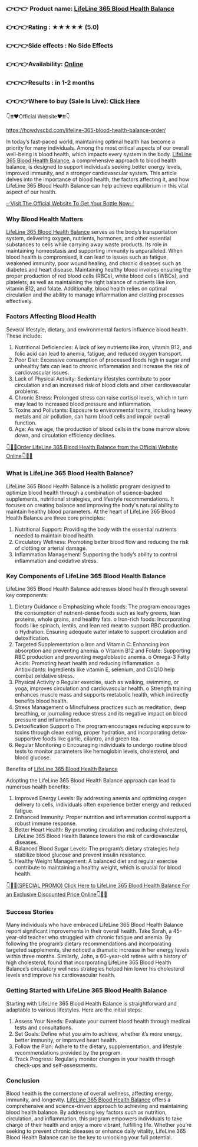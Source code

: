 
### 👉👉👉 Product name: [LifeLine 365 Blood Health Balance](https://howdyscbd.com/lifeline-365-blood-health-balance-order/)

### 👉👉👉Rating : ★★★★★ (5.0)	

### 👉👉👉Side effects : No Side Effects

### 👉👉👉Availability: [Online](https://howdyscbd.com/lifeline-365-blood-health-balance-order/)

### 👉👉👉Results : in 1-2 months

### 👉👉👉Where to buy (Sale Is Live): [Click Here ](https://howdyscbd.com/lifeline-365-blood-health-balance-order/)


👇❗❗❤️Official Website❤️❗❗👇

https://howdyscbd.com/lifeline-365-blood-health-balance-order/

In today’s fast-paced world, maintaining optimal health has become a priority for many individuals. Among the most critical aspects of our overall well-being is blood health, which impacts every system in the body. [LifeLine 365 Blood Health Balance](https://howdyscbd.com/lifeline-365-blood-health-balance-order/), a comprehensive approach to blood health balance, is designed to support individuals seeking better energy levels, improved immunity, and a stronger cardiovascular system. This article delves into the importance of blood health, the factors affecting it, and how LifeLine 365 Blood Health Balance can help achieve equilibrium in this vital aspect of our health.

[✅Visit The Official Website To Get Your Bottle Now✅](https://howdyscbd.com/lifeline-365-blood-health-balance-order/)


### Why Blood Health Matters

[LifeLine 365 Blood Health Balance](https://howdyscbd.com/lifeline-365-blood-health-balance-order/)  serves as the body’s transportation system, delivering oxygen, nutrients, hormones, and other essential substances to cells while carrying away waste products. Its role in maintaining homeostasis and supporting immunity is unparalleled. When blood health is compromised, it can lead to issues such as fatigue, weakened immunity, poor wound healing, and chronic diseases such as diabetes and heart disease.
Maintaining healthy blood involves ensuring the proper production of red blood cells (RBCs), white blood cells (WBCs), and platelets, as well as maintaining the right balance of nutrients like iron, vitamin B12, and folate. Additionally, blood health relies on optimal circulation and the ability to manage inflammation and clotting processes effectively.

### Factors Affecting Blood Health

Several lifestyle, dietary, and environmental factors influence blood health. These include:
1.	Nutritional Deficiencies: A lack of key nutrients like iron, vitamin B12, and folic acid can lead to anemia, fatigue, and reduced oxygen transport.
2.	Poor Diet: Excessive consumption of processed foods high in sugar and unhealthy fats can lead to chronic inflammation and increase the risk of cardiovascular issues.
3.	Lack of Physical Activity: Sedentary lifestyles contribute to poor circulation and an increased risk of blood clots and other cardiovascular problems.
4.	Chronic Stress: Prolonged stress can raise cortisol levels, which in turn may lead to increased blood pressure and inflammation.
5.	Toxins and Pollutants: Exposure to environmental toxins, including heavy metals and air pollution, can harm blood cells and impair overall function.
6.	Age: As we age, the production of blood cells in the bone marrow slows down, and circulation efficiency declines.

[👇🥳😍Order LifeLine 365 Blood Health Balance from the Official Website Online👇🥳😍](https://howdyscbd.com/lifeline-365-blood-health-balance-order/)



### What is LifeLine 365 Blood Health Balance?

LifeLine 365 Blood Health Balance is a holistic program designed to optimize blood health through a combination of science-backed supplements, nutritional strategies, and lifestyle recommendations. It focuses on creating balance and improving the body's natural ability to maintain healthy blood parameters.
At the heart of LifeLine 365 Blood Health Balance are three core principles:
1.	Nutritional Support: Providing the body with the essential nutrients needed to maintain blood health.
2.	Circulatory Wellness: Promoting better blood flow and reducing the risk of clotting or arterial damage.
3.	Inflammation Management: Supporting the body’s ability to control inflammation and oxidative stress.

### Key Components of LifeLine 365 Blood Health Balance

LifeLine 365 Blood Health Balance addresses blood health through several key components:
1.	Dietary Guidance
o	Emphasizing whole foods: The program encourages the consumption of nutrient-dense foods such as leafy greens, lean proteins, whole grains, and healthy fats.
o	Iron-rich foods: Incorporating foods like spinach, lentils, and lean red meat to support RBC production.
o	Hydration: Ensuring adequate water intake to support circulation and detoxification.
2.	Targeted Supplementation
o	Iron and Vitamin C: Enhancing iron absorption and preventing anemia.
o	Vitamin B12 and Folate: Supporting RBC production and preventing megaloblastic anemia.
o	Omega-3 Fatty Acids: Promoting heart health and reducing inflammation.
o	Antioxidants: Ingredients like vitamin E, selenium, and CoQ10 help combat oxidative stress.
3.	Physical Activity
o	Regular exercise, such as walking, swimming, or yoga, improves circulation and cardiovascular health.
o	Strength training enhances muscle mass and supports metabolic health, which indirectly benefits blood health.
4.	Stress Management
o	Mindfulness practices such as meditation, deep breathing, or journaling reduce stress and its negative impact on blood pressure and inflammation.
5.	Detoxification Support
o	The program encourages reducing exposure to toxins through clean eating, proper hydration, and incorporating detox-supportive foods like garlic, cilantro, and green tea.
6.	Regular Monitoring
o	Encouraging individuals to undergo routine blood tests to monitor parameters like hemoglobin levels, cholesterol, and blood glucose.

Benefits of [LifeLine 365 Blood Health Balance](https://howdyscbd.com/lifeline-365-blood-health-balance-order/)

Adopting the LifeLine 365 Blood Health Balance approach can lead to numerous health benefits:
1.	Improved Energy Levels: By addressing anemia and optimizing oxygen delivery to cells, individuals often experience better energy and reduced fatigue.
2.	Enhanced Immunity: Proper nutrition and inflammation control support a robust immune response.
3.	Better Heart Health: By promoting circulation and reducing cholesterol, LifeLine 365 Blood Health Balance lowers the risk of cardiovascular diseases.
4.	Balanced Blood Sugar Levels: The program’s dietary strategies help stabilize blood glucose and prevent insulin resistance.
5.	Healthy Weight Management: A balanced diet and regular exercise contribute to maintaining a healthy weight, which is crucial for blood health.

[👇🥳😍(SPECIAL PROMO) Click Here to LifeLine 365 Blood Health Balance For an Exclusive Discounted Price Online👇🥳😍](https://howdyscbd.com/lifeline-365-blood-health-balance-order/)


### Success Stories

Many individuals who have embraced LifeLine 365 Blood Health Balance report significant improvements in their overall health. Take Sarah, a 45-year-old teacher who struggled with chronic fatigue and anemia. By following the program’s dietary recommendations and incorporating targeted supplements, she noticed a dramatic increase in her energy levels within three months.
Similarly, John, a 60-year-old retiree with a history of high cholesterol, found that incorporating LifeLine 365 Blood Health Balance’s circulatory wellness strategies helped him lower his cholesterol levels and improve his cardiovascular health.

### Getting Started with LifeLine 365 Blood Health Balance

Starting with LifeLine 365 Blood Health Balance is straightforward and adaptable to various lifestyles. Here are the initial steps:
1.	Assess Your Needs: Evaluate your current blood health through medical tests and consultations.
2.	Set Goals: Define what you aim to achieve, whether it’s more energy, better immunity, or improved heart health.
3.	Follow the Plan: Adhere to the dietary, supplementation, and lifestyle recommendations provided by the program.
4.	Track Progress: Regularly monitor changes in your health through check-ups and self-assessments.

### Conclusion

Blood health is the cornerstone of overall wellness, affecting energy, immunity, and longevity. [LifeLine 365 Blood Health Balance](https://howdyscbd.com/lifeline-365-blood-health-balance-order/)  offers a comprehensive and science-driven approach to achieving and maintaining blood health balance. By addressing key factors such as nutrition, circulation, and inflammation, this program empowers individuals to take charge of their health and enjoy a more vibrant, fulfilling life. Whether you’re seeking to prevent chronic diseases or enhance daily vitality, LifeLine 365 Blood Health Balance can be the key to unlocking your full potential.

